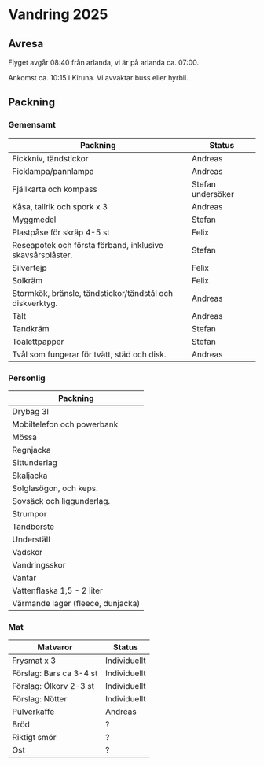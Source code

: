 # Vandring 2025

## Avresa

Flyget avgår 08:40 från arlanda, vi är på arlanda ca. 07:00.

Ankomst ca. 10:15 i Kiruna. Vi avvaktar buss eller hyrbil.

## Packning

### Gemensamt

|Packning|Status|
|--|--|
|Fickkniv, tändstickor|Andreas|
|Ficklampa/pannlampa|Andreas|
|Fjällkarta och kompass|Stefan undersöker|
|Kåsa, tallrik och spork x 3|Andreas|
|Myggmedel|Stefan|
|Plastpåse för skräp 4-5 st|Felix|
|Reseapotek och första förband, inklusive skavsårsplåster.|Stefan|
|Silvertejp|Felix|
|Solkräm|Felix|
|Stormkök, bränsle, tändstickor/tändstål och diskverktyg.|Andreas|
|Tält| Andreas|
|Tandkräm|Stefan|
|Toalettpapper|Stefan|
|Tvål som fungerar för tvätt, städ och disk.| Andreas |


### Personlig

|Packning|
|--|
|Drybag 3l|
|Mobiltelefon och powerbank |
|Mössa |
|Regnjacka|
|Sittunderlag|
|Skaljacka |
|Solglasögon, och keps.|
|Sovsäck och liggunderlag.|
|Strumpor|
|Tandborste|
|Underställ|
|Vadskor|
|Vandringsskor|
|Vantar |
|Vattenflaska 1,5 - 2 liter |
|Värmande lager (fleece, dunjacka)|

### Mat

|Matvaror|Status|
|--|--|
|Frysmat x 3 | Individuellt |
|Förslag: Bars ca 3-4 st| Individuellt |
|Förslag: Ölkorv 2-3 st| Individuellt |
|Förslag: Nötter | Individuellt |
|Pulverkaffe | Andreas |
|Bröd | ? |
|Riktigt smör | ? |
|Ost | ? |